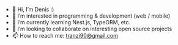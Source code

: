 - 👋 Hi, I’m Denis :)
- 👀 I’m interested in programming & development (web / mobile)
- 🌱 I’m currently learning Nest.js, TypeORM, etc.
- 💞️ I’m looking to collaborate on interesting open source projects
- 📫 How to reach me: tranzi90@gmail.com

<!---
tranzi90/tranzi90 is a ✨ special ✨ repository because its `README.md` (this file) appears on your GitHub profile.
You can click the Preview link to take a look at your changes.
--->
